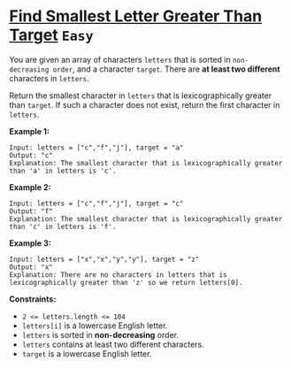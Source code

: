 # [Find Smallest Letter Greater Than Target](https://leetcode.com/problems/find-smallest-letter-greater-than-target/) `Easy`

You are given an array of characters `letters` that is sorted in `non-decreasing order`, and a character `target`. There are **at least two different** characters in `letters`.

Return the smallest character in `letters` that is lexicographically greater than `target`. If such a character does not exist, return the first character in `letters`.

**Example 1:**

```
Input: letters = ["c","f","j"], target = "a"
Output: "c"
Explanation: The smallest character that is lexicographically greater than 'a' in letters is 'c'.
```

**Example 2:**

```
Input: letters = ["c","f","j"], target = "c"
Output: "f"
Explanation: The smallest character that is lexicographically greater than 'c' in letters is 'f'.
```

**Example 3:**

```
Input: letters = ["x","x","y","y"], target = "z"
Output: "x"
Explanation: There are no characters in letters that is lexicographically greater than 'z' so we return letters[0].
```

**Constraints:**

- `2 <= letters.length <= 104`
- `letters[i]` is a lowercase English letter.
- `letters` is sorted in **non-decreasing** order.
- `letters` contains at least two different characters.
- `target` is a lowercase English letter.
